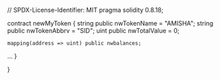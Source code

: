 // SPDX-License-Identifier: MIT
pragma solidity 0.8.18;

contract newMyToken {
    string public nwTokenName = "AMISHA";
    string public nwTokenAbbrv = "SID";
    uint public nwTotalValue = 0;

    mapping(address => uint) public nwbalances;

…    }
    
}
